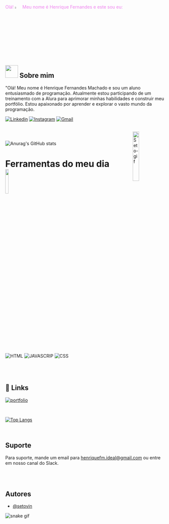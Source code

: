 <div   style="color:violet">                            Olá!
    <img src="https://media.tenor.com/FNR0r9Bb6EwAAAAi/peace-out-victory-hand-emoji.gif" alt="Waving Hand" width="4%"> Meu nome é Henrique Fernandes e este sou eu: 
</div>

## <img src="https://media.tenor.com/o9YiJrdQFBYAAAAi/spinning-spin.gif" width="40">  Sobre mim
"Olá! Meu nome é Henrique Fernandes Machado e sou um aluno entusiasmado de programação. Atualmente estou participando de um treinamento com a Alura para aprimorar minhas habilidades e construir meu portfólio. Estou apaixonado por aprender e explorar o vasto mundo da programação.



[![Linkedin](https://img.shields.io/badge/LinkedIn-0077B5?style=for-the-badge&logo=linkedin&logoColor=white)](https://www.linkedin.com/in/henrique-fernandes-90815627a/)
[![Instagram](https://img.shields.io/badge/Instagram-E4405F?style=for-the-badge&logo=instagram&logoColor=white)](https://www.instagram.com/hen.rique_fm/)
[![Gmail](https://img.shields.io/badge/Gmail-D14836?style=for-the-badge&logo=gmail&logoColor=white)](mailto:henriquefm.ideal@gmail.com)

<br/>

<div>
<img align="right" alt="Seto-gif" src="https://cdn.discordapp.com/attachments/806040764483108904/1115412982848036864/ezgif-2-ff25102099.gif" width="20%" >
</div>

##

![Anurag's GitHub stats](https://github-readme-stats.vercel.app/api?username=setovin&show_icons=true&theme=tokyonight)



#  Ferramentas do meu dia <img src="https://media.tenor.com/Pnb_hVWq2sgAAAAi/on-process-dig.gif" width="14%">

<div style="display: inline_block"><br/>
<img alt="HTML" src="https://img.shields.io/badge/HTML-239120?style=for-the-badge&logo=html5&logoColor=white"/>
<img alt="JAVASCRIP" src="https://img.shields.io/badge/JavaScript-F7DF1E?style=for-the-badge&logo=javascript&logoColor=black"/> <img alt="CSS" src="https://img.shields.io/badge/CSS-239120?&style=for-the-badge&logo=css3&logoColor=white"/>
</div>

<br/>
<br/>
<br/>

## 🔗 Links
[![portfolio](https://img.shields.io/badge/my_portfolio-000?style=for-the-badge&logo=ko-fi&logoColor=white)](https://portifolio-gru.vercel.app)


<br/>

[![Top Langs](https://github-readme-stats.vercel.app/api/top-langs/?username=setovin&layout=donut)](https://github.com/setovin/github-readme-stats)

<br/>

## Suporte

Para suporte, mande um email para henriquefm.ideal@gmail.com ou entre em nosso canal do Slack.

<br/>
<br/>

## Autores

- [@setovin](https://www.instagram.com/hen.rique_fm/)

![snake gif](https://github.com/setovin/setovin/blob/output/github-contribution-grid-snake.svg)



